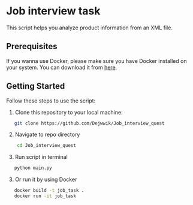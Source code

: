 # Job interview task

This script helps you analyze product information from an XML file.

## Prerequisites

If you wanna use Docker, please make sure you have Docker installed on your system. You can download it from [here](https://www.docker.com/get-started).

## Getting Started

Follow these steps to use the script:

1. Clone this repository to your local machine:

```bash
   git clone https://github.com/Dejwwik/Job_interview_quest
```

2. Navigate to repo directory
```bash
    cd Job_interview_quest
```

3. Run script in terminal
```bash
   python main.py
```

3. Or run it by using Docker
```bash
   docker build -t job_task .
   docker run -it job_task
```
